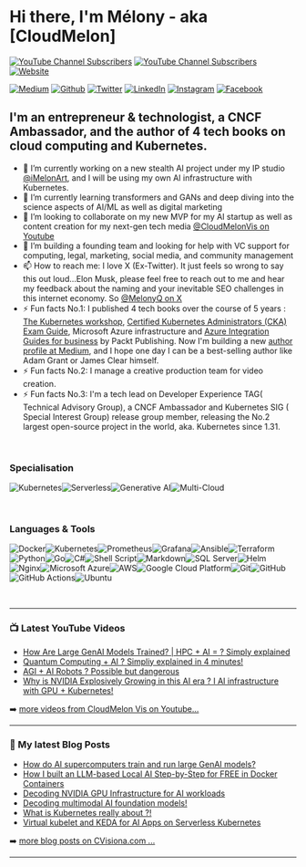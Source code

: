 # Hi there, I'm Mélony - aka [CloudMelon]

[![YouTube Channel Subscribers](https://img.shields.io/youtube/channel/views/UC_0k4ajcxGesNoN9iBBvlig?logo=youtube&logoColor=e30505&color=e30505&style=for-the-badge)](https://www.youtube.com/@CloudMelonVis?sub_confirmation=1)
[![YouTube Channel Subscribers](https://img.shields.io/youtube/channel/subscribers/UC_0k4ajcxGesNoN9iBBvlig?logo=youtube&logoColor=e30505&color=e30505&style=for-the-badge)](https://www.youtube.com/@CloudMelonVis?sub_confirmation=1)
[![Website](https://img.shields.io/website?label=cvisiona.com&style=for-the-badge&url=https%3A%2F%2Fcvisiona.com)](https://cvisiona.com)
<p>
<a href="https://melonyqin.com" target="_blank"><img alt="Medium" src="https://img.shields.io/badge/medium-%2312100E.svg?&style=for-the-badge&logo=medium&logoColor=white" /></a>
<a href="https://github.com/cloudmelon" target="_blank"><img alt="Github" src="https://img.shields.io/badge/GitHub-%2312100E.svg?&style=for-the-badge&logo=Github&logoColor=white" /></a> 
<a href="https://twitter.com/melonyq" target="_blank"><img alt="Twitter" src="https://img.shields.io/badge/twitter-%231DA1F2.svg?&style=for-the-badge&logo=twitter&logoColor=white" /></a> 
<a href="https://www.linkedin.com/in/melony-qin" target="_blank"><img alt="LinkedIn" src="https://img.shields.io/badge/linkedin-%230077B5.svg?&style=for-the-badge&logo=linkedin&logoColor=white" /></a>
 <a href="https://www.instagram.com/cloudmelonvis" target="_blank"><img alt="Instagram" src="https://img.shields.io/badge/instagram-%23DD0031.svg?&style=for-the-badge&logo=instagram&logoColor=white" /></a>
<a href="https://www.facebook.com/cloudmelon" target="_blank"><img alt="Facebook" src="https://img.shields.io/badge/facebook-%23326ce5.svg?&style=for-the-badge&logo=facebook&logoColor=white" /></a>  
</p>


## I'm an entrepreneur & technologist, a CNCF Ambassador, and the author of 4 tech books on cloud computing and Kubernetes.

- 🔭 I’m currently working on a new stealth AI project under my IP studio [@iMelonArt](https://imelonart.com), and I will be using my own AI infrastructure with Kubernetes. 
- 🌱 I’m currently learning transformers and GANs and deep diving into the science aspects of AI/ML as well as digital marketing
- 👯 I’m looking to collaborate on my new MVP for my AI startup as well as content creation for my next-gen tech media [@CloudMelonVis on Youtube](https://www.youtube.com/@CloudMelonVis)
- 🤔 I’m building a founding team and looking for help with VC support for computing, legal, marketing, social media, and community management 
- 📫 How to reach me: I love X (Ex-Twitter). It just feels so wrong to say this out loud...Elon Musk, please feel free to reach out to me and hear my feedback about the naming and your inevitable SEO challenges in this internet economy. So [@MelonyQ on X](https://twitter.com/MelonyQ)
- ⚡ Fun facts No.1: I published 4 tech books over the course of 5 years : [The Kubernetes workshop](https://amzn.to/3na7qpc), [Certified Kubernetes Administrators (CKA) Exam Guide](https://amzn.to/3Vjzjrj), Microsoft Azure infrastructure and [Azure Integration Guides for business](https://amzn.to/3PRJVvo) by Packt Publishing. Now I'm building a new [author profile at Medium](https://melonyqin.com), and I hope one day I can be a best-selling author like Adam Grant or James Clear himself.
- ⚡ Fun facts No.2: I manage a creative production team for video creation. 
- ⚡ Fun facts No.3: I'm a tech lead on Developer Experience TAG( Technical Advisory Group), a CNCF Ambassador and Kubernetes SIG ( Special Interest Group) release group member, releasing the No.2 largest open-source project in the world, aka. Kubernetes since 1.31.

<br />

### Specialisation 
![Kubernetes](https://img.shields.io/badge/kubernetes-%23326ce5.svg?style=for-the-badge&logo=kubernetes&logoColor=white)![Serverless](https://img.shields.io/badge/serverless-%230db7ed.svg?style=for-the-badge&logo=serverless&logoColor=white)![Generative AI](https://img.shields.io/badge/generative-ai-%235835CC.svg?style=for-the-badge&logo=generativeai&logoColor=white)![Multi-Cloud](https://img.shields.io/badge/multi-cloud-E95420?style=for-the-badge&logo=multicloud&logoColor=white)

<br />

### Languages & Tools

![Docker](https://img.shields.io/badge/docker-%230db7ed.svg?style=for-the-badge&logo=docker&logoColor=white)![Kubernetes](https://img.shields.io/badge/kubernetes-%23326ce5.svg?style=for-the-badge&logo=kubernetes&logoColor=white)![Prometheus](https://img.shields.io/badge/Prometheus-E6522C?style=for-the-badge&logo=Prometheus&logoColor=white)![Grafana](https://img.shields.io/badge/grafana-%23F46800.svg?style=for-the-badge&logo=grafana&logoColor=white)![Ansible](https://img.shields.io/badge/ansible-%231A1918.svg?style=for-the-badge&logo=ansible&logoColor=white)![Terraform](https://img.shields.io/badge/terraform-%235835CC.svg?style=for-the-badge&logo=terraform&logoColor=white)![Python](https://img.shields.io/badge/python-3670A0?style=for-the-badge&logo=python&logoColor=ffdd54)![Go](https://img.shields.io/badge/go-0993e8?style=for-the-badge&logo=go&logoColor=white)![C#](https://img.shields.io/badge/csharp-7509e8?style=for-the-badge&logo=csharp&logoColor=white)![Shell Script](https://img.shields.io/badge/shell_script-%23121011.svg?style=for-the-badge&logo=gnu-bash&logoColor=white)![Markdown](https://img.shields.io/badge/markdown-%23000000.svg?style=for-the-badge&logo=markdown&logoColor=white)![SQL Server](https://img.shields.io/badge/sqlserver-%23DD0031.svg?style=for-the-badge&logo=sqlite&logoColor=white)![Helm](https://img.shields.io/badge/helm-0F1689.svg?&style=for-the-badge&logo=helm&logoColor=white)![Nginx](https://img.shields.io/badge/nginx-%23009639.svg?style=for-the-badge&logo=nginx&logoColor=white)![Microsoft Azure](https://img.shields.io/badge/MicrosoftAzure-%234285F4.svg?style=for-the-badge&logo=microsoftazure&logoColor=white)![AWS](https://img.shields.io/badge/AWS-%23FF9900.svg?style=for-the-badge&logo=amazon-aws&logoColor=white)![Google Cloud Platform](https://img.shields.io/badge/GoogleCloud-%234285F4.svg?style=for-the-badge&logo=google-cloud&logoColor=white)![Git](https://img.shields.io/badge/git-%23F05033.svg?style=for-the-badge&logo=git&logoColor=white)![GitHub](https://img.shields.io/badge/github-%23121011.svg?style=for-the-badge&logo=github&logoColor=white)![GitHub Actions](https://img.shields.io/badge/github%20actions-%232671E5.svg?style=for-the-badge&logo=githubactions&logoColor=white)![Ubuntu](https://img.shields.io/badge/Ubuntu-E95420?style=for-the-badge&logo=ubuntu&logoColor=white)

<br />

---

### 📺 Latest YouTube Videos

- [How Are Large GenAI Models Trained? | HPC + AI = ? Simply explained](https://youtu.be/7esbDFIuG8c)
- [Quantum Computing + AI ? Simpliy explained in 4 minutes!](https://youtu.be/ZDijVuRBtWM?si=Iaqaw1bXryr43Wj9)
- [AGI + AI Robots ? Possible but dangerous](https://youtu.be/0bd4NLlfutE)
- [Why is NVIDIA Explosively Growing in this AI era ? I AI infrastructure with GPU + Kubernetes!](https://youtu.be/KrmqURibQB8)

<!-- YOUTUBE:START -->
<!-- YOUTUBE:END -->

➡️ [more videos from CloudMelon Vis on Youtube...](https://www.youtube.com/@CloudMelonVis?sub_confirmation=1)

---

### 📕 My latest Blog Posts

- [How do AI supercomputers train and run large GenAI models?](https://cvisiona.com/how-do-ai-supercomputers-train-and-run-large-genai-models/)
- [How I built an LLM-based Local AI Step-by-Step for FREE in Docker Containers](https://cvisiona.com/how-i-built-an-llm-based-local-ai-for-free-in-docker-containers/)
- [Decoding NVIDIA GPU Infrastructure for AI workloads](https://cvisiona.com/decode-nvidia-gpu-infrastructure-for-ai-workloads/)
- [Decoding multimodal AI foundation models!](https://cvisiona.com/decoding-multimodal-ai-foundation-models-in-2024/)
- [What is Kubernetes really about ?!](https://cvisiona.com/what-is-kubernetes-really-about/)
- [Virtual kubelet and KEDA for AI Apps on Serverless Kubernetes](https://cvisiona.com/virtual-kubelet-and-keda-ai-apps-on-serverless-kubernetes/)
  
<!-- BLOG-POST-LIST:START -->
<!-- BLOG-POST-LIST:END -->

➡️ [more blog posts on CVisiona.com ...](https://cvisiona.com)

---
 <!-- <img align="center" alt="cloudmelon's GitHub Stats" src="https://github-readme-stats.vercel.app/api?username=cloudmelon&show_icons=true&hide_border=false&title_color=3dcbf2&icon_color=49f5f5&bg_color=09131B&text_color=ffffff&border_color=0c1a25" />
  <img height=205  align="center" src="https://streak-stats.demolab.com/?user=cloudmelon&mode=weekly&starting_year=2018" /> -->

<br />

